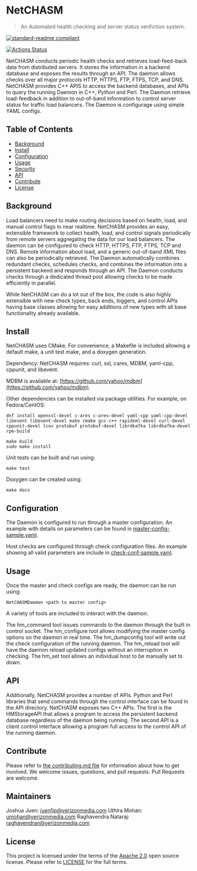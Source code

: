 # NetCHASM
> An Automated health checking and server status verifiction system.

[![standard-readme compliant](https://img.shields.io/badge/readme%20style-standard-brightgreen.svg?style=flat-square)](https://github.com/RichardLitt/standard-readme)

[![Actions Status](https://github.com/raghavendra-nataraj/NetCHASM/workflows/NetCHASM%20CI/badge.svg)](https://github.com/raghavendra-nataraj/NetCHASM/actions)

NetCHASM conducts periodic health checks and retrieves load-feed-back data from distributed servers. It stores the information in a backend database and exposes the results through an API. The daemon allows checks over all major protocols HTTP, HTTPS, FTP, FTPS, TCP, and DNS. NetCHASM provides C++ APIS to access the backend databases, and APIs to query the running Daemon in C++, Python and Perl. The Daemon retrieve load-feedback in addition to out-of-band information to control server status for traffic load balancers. The Daemon is configurage using simple YAML configs.


## Table of Contents

- [Background](#background)
- [Install](#install)
- [Configuration](#configuration)
- [Usage](#usage)
- [Security](#security)
- [API](#api)
- [Contribute](#contribute)
- [License](#license)

## Background

Load balancers need to make routing decisions based on health, load, and manual control flags in near realtime. NetCHASM provides an easy, extensible framework to collect health, load, and control signals periodically from remote servers aggregating the data for our load balancers. The daemon can be configured to check HTTP, HTTPS, FTP, FTPS, TCP and DNS. Remote information about load, and a generic out-of-band XML files can also be periodically retrieved. The Daemon automatically combines redundant checks, schedules checks, and combines the information into a persistent backend and responds through an API. The Daemon conducts checks through a dedicated thread pool allowing checks to be made efficiently in parallel.

While NetCHASM can do a lot out of the box, the code is also highly extensible with new check types, back ends, loggers, and control APIs having base classes allowing for easy additions of new types with all base functionality already available. 

## Install

NetCHASM uses CMake. For convenience, a Makefile is included allowing a default make, a unit test make, and a doxygen generation. 

Dependency:
NetCHASM requires: curl, ssl, cares, MDBM, yaml-cpp, cppunit, and libevent. 

MDBM is available at: [https://github.com/yahoo/mdbm](https://github.com/yahoo/mdbm).

Other dependencies can be installed via package utilities.
For example, on Fedora/CentOS:

```
dnf install openssl-devel c-ares c-ares-devel yaml-cpp yaml-cpp-devel libevent libevent-devel make cmake gcc-c++ rapidxml-devel curl-devel cppunit-devel lcov protobuf protobuf-devel librdkafka librdkafka-devel rpm-build

make build
sudo make install
```

Unit tests can be built and run using:
```
make test
```

Doxygen can be created using:
```
make docs
```


## Configuration
The Daemon is configured to run through a master configuration. An example with details on parameters can be found in [master-config-sample.yaml](master-config-sample.yaml).

Host checks are configured through check configuration files. An example showing all valid parameters are include in [check-conf-sample.yaml](check-conf-sample.yaml).

## Usage

Once the master and check configs are ready, the daemon can be run using:

```
NetCHASMDaemon <path to master config>
```

A variety of tools are included to interact with the daemon.

The hm_command tool issues commands to the daemon through the built in control socket. 
The hm_configure tool allows modifying the master config options on the daemon in real time.
The hm_dumpconfig tool will write out the check configuration of the running daemon.
The hm_reload tool will have the daemon reload updated configs without an interruption in checking.
The hm_set tool allows an individual host to be manually set to down.


## API

Additionally, NetCHASM provides a number of APIs. Python and Perl libraries that send commands through the control interface can be found in the API directory. NetCHASM exposes two C++ APIs. The first is the HMStorageAPI that allows a program to access the persistent backend database regardless of the daemon being running. The second API is a client control interface allowing a program full access to the control API of the running daemon.


## Contribute

Please refer to [the contributing.md file](Contributing.md) for information about how to get involved. We welcome issues, questions, and pull requests. Pull Requests are welcome.

## Maintainers
Joshua Juen: juen1jp@verizonmedia.com
Uthira Mohan: umohan@verizonmedia.com
Raghavendra Nataraj: raghavendran@verizonmedia.com

## License

This project is licensed under the terms of the [Apache 2.0](LICENSE-Apache-2.0) open source license. Please refer to [LICENSE](LICENSE) for the full terms.


